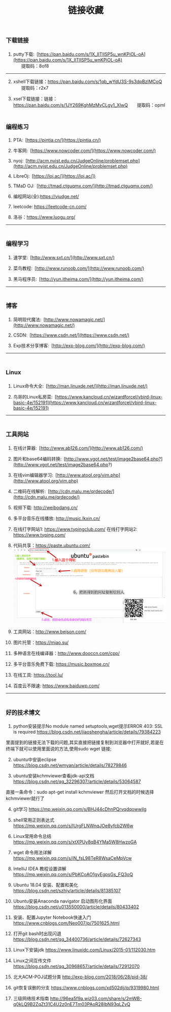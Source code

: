 ﻿---
title: 链接收藏
---

# <font size=4>下载链接</font>
1. putty下载:&ensp;[https://pan.baidu.com/s/1X_IITIlSP5u_wnKPiOL-oA](https://pan.baidu.com/s/1X_IITIlSP5u_wnKPiOL-oA)    
&ensp;&ensp;&ensp; 提取码：8of8
---
<!--more-->

2. xshell下载链接：https://pan.baidu.com/s/1qb_wYdU3S-9s3dpBzIMCoQ 
&ensp;&ensp;&ensp; 提取码：r2x7 

3. xsel下载链接：链接：https://pan.baidu.com/s/1JY269KghMzMvCLgy1_XlwQ 
&ensp;&ensp;&ensp; 提取码：opml 

# <font size=4>编程练习</font>
1. PTA:&ensp;[https://pintia.cn/](https://pintia.cn/)

2. 牛客网:&ensp;[https://www.nowcoder.com/](https://www.nowcoder.com/)

3. nyoj:&ensp;[http://acm.nyist.edu.cn/JudgeOnline/problemset.php](http://acm.nyist.edu.cn/JudgeOnline/problemset.php)

4. LibreOj:&ensp;[https://loj.ac/](https://loj.ac/])

5. TMaD OJ:&ensp;[http://tmad.ctguqmx.com/](http://tmad.ctguqmx.com/)

6. 编程网站(全):https://vjudge.net/

7. leetcode: https://leetcode-cn.com/

8. 洛谷：https://www.luogu.org/
---

# <font size=4>编程学习</font>
1. 速学堂:&ensp;[http://www.sxt.cn/](http://www.sxt.cn/)

2. 菜鸟教程:&ensp;[http://www.runoob.com/](http://www.runoob.com/)

3. 黑马程序员:&ensp;[http://yun.itheima.com/](http://yun.itheima.com/)
---

# <font size=4>博客</font>
1. 简明现代魔法:&ensp;[http://www.nowamagic.net/](http://www.nowamagic.net/)

2. CSDN:&ensp;[https://www.csdn.net/](https://www.csdn.net/)

3. Exp技术分享博客:&ensp;[http://exp-blog.com/](http://exp-blog.com/)
---

# <font size=4>Linux</font>
1. Linux命令大全:&ensp;[http://man.linuxde.net/](http://man.linuxde.net/)

2. 鸟哥的Linux私房菜:&ensp;[https://www.kancloud.cn/wizardforcel/vbird-linux-basic-4e/152191](https://www.kancloud.cn/wizardforcel/vbird-linux-basic-4e/152191)
---

# <font size=4>工具网站</font>
1. 在线计算器:&ensp;[http://www.ab126.com/](http://www.ab126.com/)

2. 图片和base64编码转换:&ensp;[http://www.vgot.net/test/image2base64.php?](http://www.vgot.net/test/image2base64.php?)

3. 在线vim编辑器学习:&ensp;[http://www.atool.org/vim.php](http://www.atool.org/vim.php)

4. 二维码在线解析:&ensp;[http://cdn.malu.me/qrdecode/](http://cdn.malu.me/qrdecode/)

5. 视频下载: http://weibodang.cn/

6. 多平台音乐在线播放: http://music.lkxin.cn/

7. 在线打字网站1: https://www.typingclub.com/
   在线打字网站2: https://www.typing.com/

8. 代码共享：https://paste.ubuntu.com/
![](https://github.com/gydjsz/hexo/blob/master/source/picture/ubuntu.png?raw=true)

9. 工具网站：http://www.bejson.com/

10. 图片托管：https://miao.su/

11. 多种语言在线编译器：http://www.dooccn.com/cpp/

12. 多平台音乐免费下载: https://music.boxmoe.cn/ 

13. 在线工具: https://tool.lu/

14. 百度云不限速: https://www.baiduwp.com/
---

# <font size=4>好的技术博文</font>
1. python安装提示No module named setuptools,wget提示ERROR 403: SSL is required
https://blog.csdn.net/jiaoshengha/article/details/79384223

里面提到的链接无法下载的问题,其实直接把链接复制到浏览器中打开就好,若是在终端下就可以使用里面说的方法,使用sudo wget 链接;

2. ubuntu中安装eclipse
https://blog.csdn.net/wmyan/article/details/78279846

3. ubuntu安装kchmviewer查看jdk-api文档
https://blog.csdn.net/qq_32296307/article/details/53064587

直接一条命令：sudo apt-get install kchmviewer
然后打开文档的时候选择kchmviewer就行了

4. git学习
https://mp.weixin.qq.com/s/BHJ44cDhnPQrvqdqowwilg

5. shell常用正则表达式
https://mp.weixin.qq.com/s/IUrgFLNWnqJOe8yfcb2W6w

6. Linux常用命令总结
https://mp.weixin.qq.com/s/xtXPUy8qB4YMa5W8HwzoGA

7. wget 命令用法详解 
https://mp.weixin.qq.com/s/iN_fsL98TeR8WsaCeMpVcw

8. IntelliJ IDEA 教程设置讲解 
https://mp.weixin.qq.com/s/PbKCoAO1gyEgpsGs_FQ3oQ

9. Ubuntu 18.04 安装、配置和美化
https://blog.csdn.net/szhiy/article/details/81385107

10. Ubuntu安装Anaconda navigator 启动图形化界面
https://blog.csdn.net/u013550000/article/details/80433402

11. 安装、配置Jupyter Notebook快速入门
https://www.cnblogs.com/Neo007/p/7501625.html

12. 打开git bash时出现闪退
https://blog.csdn.net/qq_34400736/article/details/72627343

13. Linux下安装jdk
https://www.linuxidc.com/Linux/2015-01/112030.htm

14. Linux之间互传文件
https://blog.csdn.net/qq_30968657/article/details/72912070

15. 北大ACM-POJ试题分类
http://exp-blog.com/2018/06/28/pid-38/

16. git恢复误删的分支
https://www.cnblogs.com/xd502djj/p/9319980.html

17. 三级网络技术指南
http://96ea5f9a.wiz03.com/share/s/2mWB-q0kLQ9B2ZqZt31C4U2z0nE7Tm03PAoR28IbN93qLZvQ
